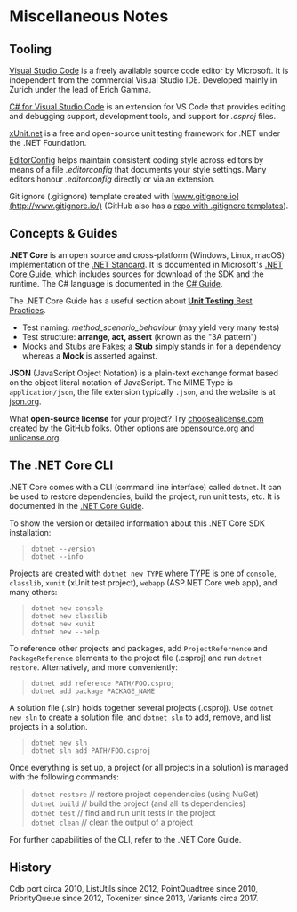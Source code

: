 
Miscellaneous Notes
===================


Tooling
-------

[Visual Studio Code][vscode] is a freely available source code editor
by Microsoft. It is independent from the commercial Visual Studio IDE.
Developed mainly in Zurich under the lead of Erich Gamma.

[C# for Visual Studio Code][csext] is an extension for VS Code that
provides editing and debugging support, development tools, and support
for *.csproj* files.

[xUnit.net][xunit] is a free and open-source unit testing framework
for .NET under the .NET Foundation.

[EditorConfig][edconf] helps maintain consistent coding style across editors
by means of a file *.editorconfig* that documents your style settings.
Many editors honour *.editorconfig* directly or via an extension.

Git ignore (.gitignore) template created with
[www.gitignore.io](http://www.gitignore.io/) (GitHub also has a
[repo with .gitignore templates](https://github.com/github/gitignore)).


Concepts & Guides
-----------------

**.NET Core** is an open source and cross-platform (Windows,
Linux, macOS) implementation of the [.NET Standard][netstandard].
It is documented in Microsoft's [.NET Core Guide][netcore],
which includes sources for download of the SDK and the runtime.
The C# language is documented in the [C# Guide][csharp].

The .NET Core Guide has a useful section about
[**Unit Testing** Best Practices](https://docs.microsoft.com/en-us/dotnet/core/testing/unit-testing-best-practices).

 - Test naming: *method_scenario_behaviour* (may yield very many tests)
 - Test structure: **arrange, act, assert** (known as the "3A pattern")
 - Mocks and Stubs are Fakes;
   a **Stub** simply stands in for a dependency
   whereas a **Mock** is asserted against.

**JSON** (JavaScript Object Notation) is a plain-text exchange format
based on the object literal notation of JavaScript. The MIME Type
is `application/json`, the file extension typically `.json`, and
the website is at [json.org][json].

What **open-source license** for your project?
Try [choosealicense.com](https://choosealicense.com/)
created by the GitHub folks.
Other options are [opensource.org](https://opensource.org/)
and [unlicense.org](https://unlicense.org/).


The .NET Core CLI
-----------------

.NET Core comes with a CLI (command line interface) called `dotnet`.
It can be used to restore dependencies, build the project, run unit
tests, etc. It is documented in the [.NET Core Guide][netcore].

To show the version or detailed information
about this .NET Core SDK installation:

> `dotnet --version`  
> `dotnet --info`  

Projects are created with `dotnet new TYPE` where TYPE is
one of `console`, `classlib`, `xunit` (xUnit test project),
`webapp` (ASP.NET Core web app), and many others:

> `dotnet new console`  
> `dotnet new classlib`  
> `dotnet new xunit`  
> `dotnet new --help`

To reference other projects and packages, add `ProjectRefernence`
and `PackageReference` elements to the project file (.csproj) and
run `dotnet restore`. Alternatively, and more conveniently:

> `dotnet add reference PATH/FOO.csproj`  
> `dotnet add package PACKAGE_NAME`  

A solution file (.sln) holds together several projects (.csproj).
Use `dotnet new sln` to create a solution file, and `dotnet sln`
to add, remove, and list projects in a solution.

> `dotnet new sln`  
> `dotnet sln add PATH/FOO.csproj`

Once everything is set up, a project (or all projects in a solution)
is managed with the following commands:

> `dotnet restore` // restore project dependencies (using NuGet)  
> `dotnet build`   // build the project (and all its dependencies)  
> `dotnet test`    // find and run unit tests in the project  
> `dotnet clean`   // clean the output of a project  

For further capabilities of the CLI, refer to the .NET Core Guide.


History
-------

Cdb port circa 2010,
ListUtils since 2012,
PointQuadtree since 2010,
PriorityQueue since 2012,
Tokenizer since 2013,
Variants circa 2017.


[vscode]: https://code.visualstudio.com/
[csext]: https://marketplace.visualstudio.com/items?itemName=ms-dotnettools.csharp
[xunit]: https://xunit.net/
[edconf]: https://editorconfig.org/

[dotnet]: https://docs.microsoft.com/en-us/dotnet/
[netcore]: https://docs.microsoft.com/en-us/dotnet/core/
[netstandard]: https://docs.microsoft.com/en-us/dotnet/standard/
[csharp]: https://docs.microsoft.com/en-us/dotnet/csharp/
[json]: https://json.org/

